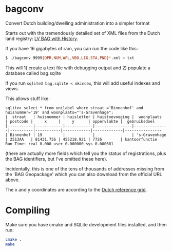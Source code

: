 # bagconv
Convert Dutch building/dwelling administration into a simpler format

Starts out with the tremendously detailed set of XML files from the Dutch
land registry: [LV BAG with
History](https://service.pdok.nl/lv/bag/atom/bag.xml).

If you have 16 gigabytes of ram, you can run the code like this:

```bash
$ ./bagconv 9999{OPR,NUM,WPL,VBO,LIG,STA,PND}*.xml > txt
```

This will 1) create a text file with debugging output and 2) populate a
database called bag.sqlite

If you run `sqlite3 bag.sqlite < mkindex`,  this will add useful indexes and
views.

This allows stuff like:

```
sqlite> select * from unilabel where straat ='Binnenhof' and huisnummer='19' and woonplaats="'s-Gravenhage";
|  straat   | huisnummer | huisletter | huistoevoeging |  woonplaats   | postcode |     x     |     y      | oppervlakte |  gebruiksdoel  
|-----------|------------|------------|----------------|---------------|----------|-----------|------------|-------------|----------------
| Binnenhof | 19         |            |                | 's-Gravenhage | 2513AA   | 81431.756 | 455218.921 | 7726        | kantoorfunctie 
Run Time: real 0.000 user 0.000000 sys 0.000681
```
(there are actually more fields which tell you the status of registrations,
plus the BAG identifiers, but I've omitted these here).

Incidentally, this is one of the tens of thousands of addresses missing from
the 'BAG Geopackage' which you can also download from the official URL
above. 

The x and y coordinates are according to the [Dutch reference
grid](https://nl.wikipedia.org/wiki/Rijksdriehoeksco%C3%B6rdinaten).

# Compiling
Make sure you have cmake and SQLite development files installed, and then run:

```bash
cmake .
make
```

